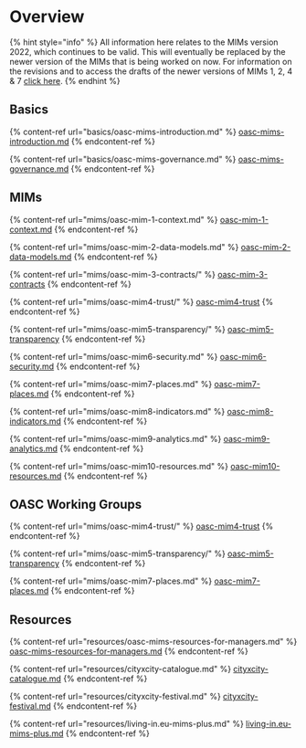 # Overview

{% hint style="info" %}
All information here relates to the MIMs version 2022, which continues to be valid. This will eventually be replaced by the newer version of the MIMs that is being worked on now. For information on the revisions and to access the drafts of the newer versions of MIMs 1, 2, 4 & 7 [click here](https://oascities.org/wp-content/uploads/2023/07/Google-Doc-on-MIMs-July-2023.docx.pdf).
{% endhint %}

## Basics

{% content-ref url="basics/oasc-mims-introduction.md" %}
[oasc-mims-introduction.md](basics/oasc-mims-introduction.md)
{% endcontent-ref %}

{% content-ref url="basics/oasc-mims-governance.md" %}
[oasc-mims-governance.md](basics/oasc-mims-governance.md)
{% endcontent-ref %}

## MIMs

{% content-ref url="mims/oasc-mim-1-context.md" %}
[oasc-mim-1-context.md](mims/oasc-mim-1-context.md)
{% endcontent-ref %}

{% content-ref url="mims/oasc-mim-2-data-models.md" %}
[oasc-mim-2-data-models.md](mims/oasc-mim-2-data-models.md)
{% endcontent-ref %}

{% content-ref url="mims/oasc-mim-3-contracts/" %}
[oasc-mim-3-contracts](mims/oasc-mim-3-contracts/)
{% endcontent-ref %}

{% content-ref url="mims/oasc-mim4-trust/" %}
[oasc-mim4-trust](mims/oasc-mim4-trust/)
{% endcontent-ref %}

{% content-ref url="mims/oasc-mim5-transparency/" %}
[oasc-mim5-transparency](mims/oasc-mim5-transparency/)
{% endcontent-ref %}

{% content-ref url="mims/oasc-mim6-security.md" %}
[oasc-mim6-security.md](mims/oasc-mim6-security.md)
{% endcontent-ref %}

{% content-ref url="mims/oasc-mim7-places.md" %}
[oasc-mim7-places.md](mims/oasc-mim7-places.md)
{% endcontent-ref %}

{% content-ref url="mims/oasc-mim8-indicators.md" %}
[oasc-mim8-indicators.md](mims/oasc-mim8-indicators.md)
{% endcontent-ref %}

{% content-ref url="mims/oasc-mim9-analytics.md" %}
[oasc-mim9-analytics.md](mims/oasc-mim9-analytics.md)
{% endcontent-ref %}

{% content-ref url="mims/oasc-mim10-resources.md" %}
[oasc-mim10-resources.md](mims/oasc-mim10-resources.md)
{% endcontent-ref %}

## OASC Working Groups

{% content-ref url="mims/oasc-mim4-trust/" %}
[oasc-mim4-trust](mims/oasc-mim4-trust/)
{% endcontent-ref %}

{% content-ref url="mims/oasc-mim5-transparency/" %}
[oasc-mim5-transparency](mims/oasc-mim5-transparency/)
{% endcontent-ref %}

{% content-ref url="mims/oasc-mim7-places.md" %}
[oasc-mim7-places.md](mims/oasc-mim7-places.md)
{% endcontent-ref %}

## Resources

{% content-ref url="resources/oasc-mims-resources-for-managers.md" %}
[oasc-mims-resources-for-managers.md](resources/oasc-mims-resources-for-managers.md)
{% endcontent-ref %}

{% content-ref url="resources/cityxcity-catalogue.md" %}
[cityxcity-catalogue.md](resources/cityxcity-catalogue.md)
{% endcontent-ref %}

{% content-ref url="resources/cityxcity-festival.md" %}
[cityxcity-festival.md](resources/cityxcity-festival.md)
{% endcontent-ref %}

{% content-ref url="resources/living-in.eu-mims-plus.md" %}
[living-in.eu-mims-plus.md](resources/living-in.eu-mims-plus.md)
{% endcontent-ref %}
